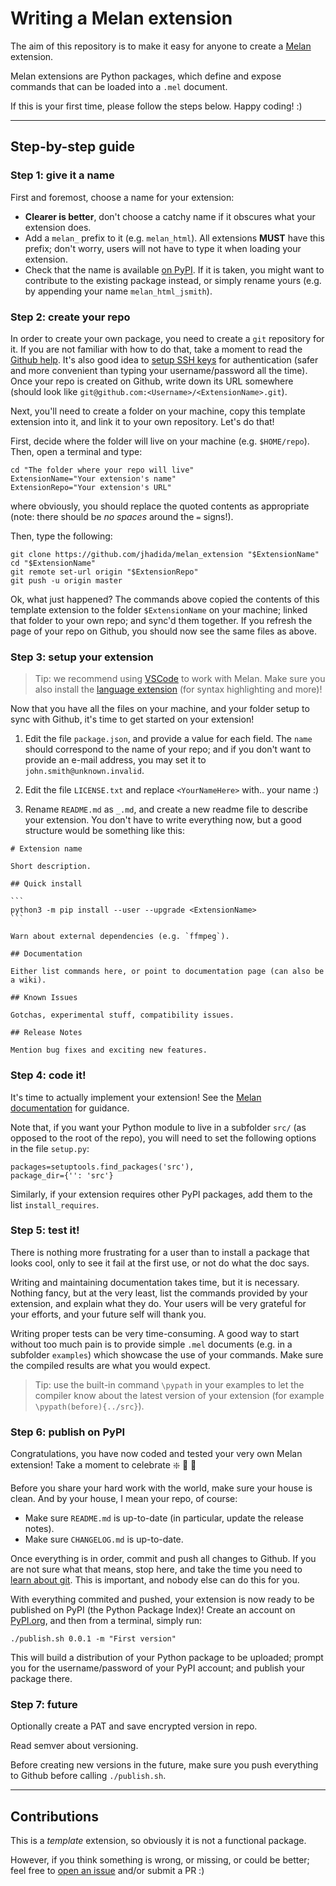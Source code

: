 
# Writing a Melan extension

The aim of this repository is to make it easy for anyone to create a [Melan](https://github.com/jhadida/melan) extension.

Melan extensions are Python packages, which define and expose commands that can be loaded into a `.mel` document.

If this is your first time, please follow the steps below. Happy coding! :) 

---

## Step-by-step guide

### Step 1: give it a name

First and foremost, choose a name for your extension:

- **Clearer is better**, don't choose a catchy name if it obscures what your extension does.
- Add a `melan_` prefix to it (e.g. `melan_html`). All extensions **MUST** have this prefix; don't worry, users will not have to type it when loading your extension.
- Check that the name is available [on PyPI](https://pypi.org/). If it is taken, you might want to contribute to the existing package instead, or simply rename yours (e.g. by appending your name `melan_html_jsmith`).

### Step 2: create your repo

In order to create your own package, you need to create a `git` repository for it.
If you are not familiar with how to do that, take a moment to read the [Github help](https://help.github.com/en/github/getting-started-with-github/create-a-repo).
It's also good idea to [setup SSH keys](https://help.github.com/en/github/authenticating-to-github/connecting-to-github-with-ssh) for authentication (safer and more convenient than typing your username/password all the time).
Once your repo is created on Github, write down its URL somewhere (should look like `git@github.com:<Username>/<ExtensionName>.git`). 

Next, you'll need to create a folder on your machine, copy this template extension into it, and link it to your own repository. Let's do that!

First, decide where the folder will live on your machine (e.g. `$HOME/repo`). Then, open a terminal and type:
```
cd "The folder where your repo will live"
ExtensionName="Your extension's name"
ExtensionRepo="Your extension's URL"
```
where obviously, you should replace the quoted contents as appropriate (note: there should be _no spaces_ around the `=` signs!).

Then, type the following:
```
git clone https://github.com/jhadida/melan_extension "$ExtensionName"
cd "$ExtensionName"
git remote set-url origin "$ExtensionRepo"
git push -u origin master
```

Ok, what just happened? The commands above copied the contents of this template extension to the folder `$ExtensionName` on your machine; linked that folder to your own repo; and sync'd them together. If you refresh the page of your repo on Github, you should now see the same files as above.

### Step 3: setup your extension

> Tip: we recommend using [VSCode](https://code.visualstudio.com/) to work with Melan. Make sure you also install the [language extension](https://marketplace.visualstudio.com/items?itemName=jhadida.melan) (for syntax highlighting and more)!

Now that you have all the files on your machine, and your folder setup to sync with Github, it's time to get started on your extension!

1. Edit the file `package.json`, and provide a value for each field. The `name` should correspond to the name of your repo; and if you don't want to provide an e-mail address, you may set it to `john.smith@unknown.invalid`.

2. Edit the file `LICENSE.txt` and replace `<YourNameHere>` with.. your name :)

3. Rename `README.md` as `_.md`, and create a new readme file to describe your extension. You don't have to write everything now, but a good structure would be something like this:
````
# Extension name

Short description.

## Quick install

```
python3 -m pip install --user --upgrade <ExtensionName>
```

Warn about external dependencies (e.g. `ffmpeg`).

## Documentation

Either list commands here, or point to documentation page (can also be a wiki).

## Known Issues

Gotchas, experimental stuff, compatibility issues.

## Release Notes

Mention bug fixes and exciting new features.
````

### Step 4: code it!

It's time to actually implement your extension! See the [Melan documentation](https://jhadida.github.io/melan/#/create/intro) for guidance.

Note that, if you want your Python module to live in a subfolder `src/` (as opposed to the root of the repo), you will need to set the following options in the file `setup.py`:
```
packages=setuptools.find_packages('src'),
package_dir={'': 'src'}
```

Similarly, if your extension requires other PyPI packages, add them to the list `install_requires`.

### Step 5: test it!

There is nothing more frustrating for a user than to install a package that looks cool, only to see it fail at the first use, or not do what the doc says.

Writing and maintaining documentation takes time, but it is necessary. Nothing fancy, but at the very least, list the commands provided by your extension, and explain what they do.
Your users will be very grateful for your efforts, and your future self will thank you.

Writing proper tests can be very time-consuming. 
A good way to start without too much pain is to provide simple `.mel` documents (e.g. in a subfolder `examples`) which showcase the use of your commands. Make sure the compiled results are what you would expect.

> Tip: use the built-in command `\pypath` in your examples to let the compiler know about the latest version of your extension (for example `\pypath(before){../src}`).

### Step 6: publish on PyPI

Congratulations, you have now coded and tested your very own Melan extension! Take a moment to celebrate :sparkle: :100: :tada:

Before you share your hard work with the world, make sure your house is clean. And by your house, I mean your repo, of course:

- Make sure `README.md` is up-to-date (in particular, update the release notes).
- Make sure `CHANGELOG.md` is up-to-date.

Once everything is in order, commit and push all changes to Github. If you are not sure what that means, stop here, and take the time you need to [learn about git](https://help.github.com/en/github/managing-files-in-a-repository/managing-files-using-the-command-line). This is important, and nobody else can do this for you. 

With everything commited and pushed, your extension is now ready to be published on PyPI (the Python Package Index)!
Create an account on [PyPI.org](https://pypi.org/), and then from a terminal, simply run: 
```
./publish.sh 0.0.1 -m "First version"
```
This will build a distribution of your Python package to be uploaded; prompt you for the username/password of your PyPI account; and publish your package there.

### Step 7: future

Optionally create a PAT and save encrypted version in repo.

Read semver about versioning.

Before creating new versions in the future, make sure you push everything to Github before calling `./publish.sh`. 

--- 

## Contributions

This is a _template_ extension, so obviously it is not a functional package.

However, if you think something is wrong, or missing, or could be better; feel free to [open an issue](https://github.com/jhadida/melan_extension/issues) and/or submit a PR :)

